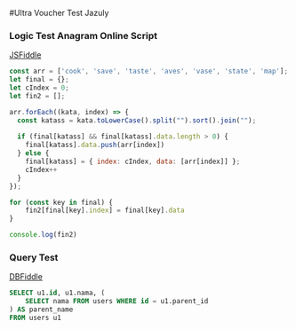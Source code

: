 #Ultra Voucher Test Jazuly

### Logic Test Anagram Online Script
[JSFiddle](https://jsfiddle.net/dhntumL9/)
```js
const arr = ['cook', 'save', 'taste', 'aves', 'vase', 'state', 'map'];
let final = {};
let cIndex = 0;
let fin2 = [];

arr.forEach((kata, index) => {
  const katass = kata.toLowerCase().split("").sort().join("");
  
  if (final[katass] && final[katass].data.length > 0) {
    final[katass].data.push(arr[index])
  } else {
    final[katass] = { index: cIndex, data: [arr[index]] };
    cIndex++
  }
});

for (const key in final) {
    fin2[final[key].index] = final[key].data
}

console.log(fin2)
```

### Query Test 
[DBFiddle](https://www.db-fiddle.com/f/bHRNN9PXNAZBkCWx7qnQTq/1)
```sql
SELECT u1.id, u1.nama, (
	SELECT nama FROM users WHERE id = u1.parent_id
) AS parent_name
FROM users u1
```
